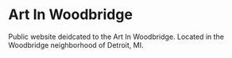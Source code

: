 # Art In Woodbridge

Public website deidcated to the Art In Woodbridge. Located in the Woodbridge neighborhood of Detroit, MI.
